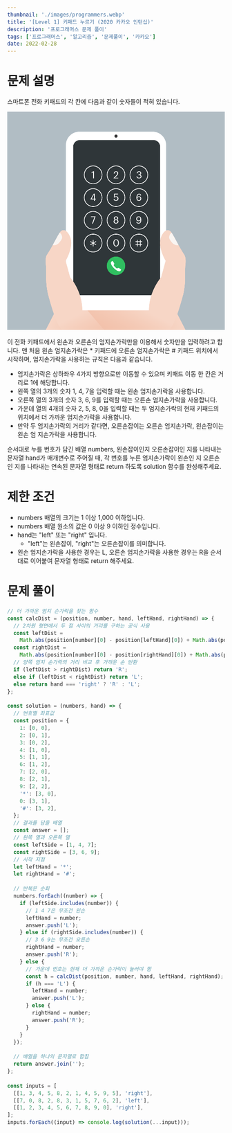 ```yaml
---
thumbnail: './images/programmers.webp'
title: '[Level 1] 키패드 누르기 (2020 카카오 인턴십)'
description: '프로그래머스 문제 풀이'
tags: ['프로그래머스', '알고리즘', '문제풀이', '카카오']
date: 2022-02-28
---
```


# 문제 설명

스마트폰 전화 키패드의 각 칸에 다음과 같이 숫자들이 적혀 있습니다.

![프로그래머스](./images/programmers-level-1-2020-kakao-press-keypad-1.png)

이 전화 키패드에서 왼손과 오른손의 엄지손가락만을 이용해서 숫자만을 입력하려고 합니다. 맨 처음 왼손 엄지손가락은 \* 키패드에 오른손 엄지손가락은 # 키패드 위치에서 시작하며, 엄지손가락을 사용하는 규칙은 다음과 같습니다.

- 엄지손가락은 상하좌우 4가지 방향으로만 이동할 수 있으며 키패드 이동 한 칸은 거리로 1에 해당합니다.
- 왼쪽 열의 3개의 숫자 1, 4, 7을 입력할 때는 왼손 엄지손가락을 사용합니다.
- 오른쪽 열의 3개의 숫자 3, 6, 9를 입력할 때는 오른손 엄지손가락을 사용합니다.
- 가운데 열의 4개의 숫자 2, 5, 8, 0을 입력할 때는 두 엄지손가락의 현재 키패드의 위치에서 더 가까운 엄지손가락을 사용합니다.
- 만약 두 엄지손가락의 거리가 같다면, 오른손잡이는 오른손 엄지손가락, 왼손잡이는 왼손 엄 지손가락을 사용합니다.

순서대로 누를 번호가 담긴 배열 numbers, 왼손잡이인지 오른손잡이인 지를 나타내는 문자열 hand가 매개변수로 주어질 때, 각 번호를 누른 엄지손가락이 왼손인 지 오른손인 지를 나타내는 연속된 문자열 형태로 return 하도록 solution 함수를 완성해주세요.

# 제한 조건

- numbers 배열의 크기는 1 이상 1,000 이하입니다.
- numbers 배열 원소의 값은 0 이상 9 이하인 정수입니다.
- hand는 "left" 또는 "right" 입니다.
  - "left"는 왼손잡이, "right"는 오른손잡이를 의미합니다.
- 왼손 엄지손가락을 사용한 경우는 L, 오른손 엄지손가락을 사용한 경우는 R을 순서대로 이어붙여 문자열 형태로 return 해주세요.

# 문제 풀이

```javascript
// 더 가까운 엄지 손가락을 찾는 함수
const calcDist = (position, number, hand, leftHand, rightHand) => {
  // 2차원 평면에서 두 점 사이의 거리를 구하는 공식 사용
  const leftDist =
    Math.abs(position[number][0] - position[leftHand][0]) + Math.abs(position[number][1] - position[leftHand][1]);
  const rightDist =
    Math.abs(position[number][0] - position[rightHand][0]) + Math.abs(position[number][1] - position[rightHand][1]);
  // 양쪽 엄지 손가락의 거리 비교 후 가까운 손 반환
  if (leftDist > rightDist) return 'R';
  else if (leftDist < rightDist) return 'L';
  else return hand === 'right' ? 'R' : 'L';
};

const solution = (numbers, hand) => {
  // 번호별 좌표값
  const position = {
    1: [0, 0],
    2: [0, 1],
    3: [0, 2],
    4: [1, 0],
    5: [1, 1],
    6: [1, 2],
    7: [2, 0],
    8: [2, 1],
    9: [2, 2],
    '*': [3, 0],
    0: [3, 1],
    '#': [3, 2],
  };
  // 결과를 담을 배열
  const answer = [];
  // 왼쪽 열과 오른쪽 열
  const leftSide = [1, 4, 7];
  const rightSide = [3, 6, 9];
  // 시작 지점
  let leftHand = '*';
  let rightHand = '#';

  // 반복문 순회
  numbers.forEach((number) => {
    if (leftSide.includes(number)) {
      // 1 4 7은 무조건 왼손
      leftHand = number;
      answer.push('L');
    } else if (rightSide.includes(number)) {
      // 3 6 9는 무조건 오른손
      rightHand = number;
      answer.push('R');
    } else {
      // 가운데 번호는 현재 더 가까운 손가락이 눌러야 함
      const h = calcDist(position, number, hand, leftHand, rightHand);
      if (h === 'L') {
        leftHand = number;
        answer.push('L');
      } else {
        rightHand = number;
        answer.push('R');
      }
    }
  });

  // 배열을 하나의 문자열로 합침
  return answer.join('');
};

const inputs = [
  [[1, 3, 4, 5, 8, 2, 1, 4, 5, 9, 5], 'right'],
  [[7, 0, 8, 2, 8, 3, 1, 5, 7, 6, 2], 'left'],
  [[1, 2, 3, 4, 5, 6, 7, 8, 9, 0], 'right'],
];
inputs.forEach((input) => console.log(solution(...input)));
```
